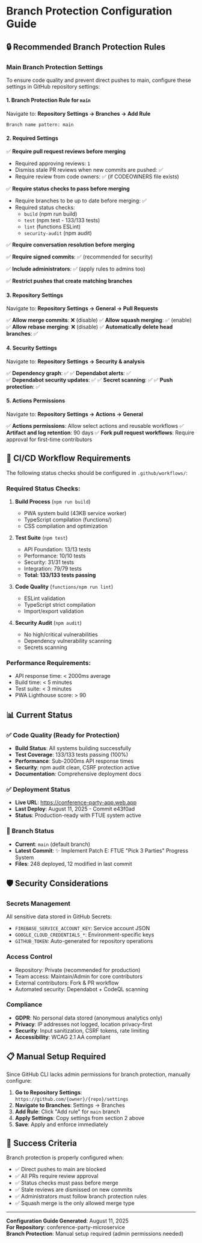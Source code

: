 # Branch Protection Configuration Guide

## 🔒 Recommended Branch Protection Rules

### Main Branch Protection Settings

To ensure code quality and prevent direct pushes to main, configure these settings in GitHub repository settings:

#### **1. Branch Protection Rule for `main`**

Navigate to: **Repository Settings → Branches → Add Rule**

```
Branch name pattern: main
```

#### **2. Required Settings**

✅ **Require pull request reviews before merging**
- Required approving reviews: `1`
- Dismiss stale PR reviews when new commits are pushed: ✅
- Require review from code owners: ✅ (if CODEOWNERS file exists)

✅ **Require status checks to pass before merging**  
- Require branches to be up to date before merging: ✅
- Required status checks:
  - `build` (npm run build)
  - `test` (npm test - 133/133 tests)
  - `lint` (functions ESLint)
  - `security-audit` (npm audit)

✅ **Require conversation resolution before merging**

✅ **Require signed commits**: ✅ (recommended for security)

✅ **Include administrators**: ✅ (apply rules to admins too)

✅ **Restrict pushes that create matching branches**

#### **3. Repository Settings**

Navigate to: **Repository Settings → General → Pull Requests**

✅ **Allow merge commits**: ❌ (disable)
✅ **Allow squash merging**: ✅ (enable) 
✅ **Allow rebase merging**: ❌ (disable)
✅ **Automatically delete head branches**: ✅

#### **4. Security Settings**  

Navigate to: **Repository Settings → Security & analysis**

✅ **Dependency graph**: ✅
✅ **Dependabot alerts**: ✅  
✅ **Dependabot security updates**: ✅
✅ **Secret scanning**: ✅
✅ **Push protection**: ✅

#### **5. Actions Permissions**

Navigate to: **Repository Settings → Actions → General**

✅ **Actions permissions**: Allow select actions and reusable workflows
✅ **Artifact and log retention**: 90 days
✅ **Fork pull request workflows**: Require approval for first-time contributors

## 🚀 CI/CD Workflow Requirements

The following status checks should be configured in `.github/workflows/`:

### Required Status Checks:
1. **Build Process** (`npm run build`)
   - PWA system build (43KB service worker)
   - TypeScript compilation (functions/)
   - CSS compilation and optimization

2. **Test Suite** (`npm test`) 
   - API Foundation: 13/13 tests
   - Performance: 10/10 tests
   - Security: 31/31 tests
   - Integration: 79/79 tests
   - **Total: 133/133 tests passing**

3. **Code Quality** (`functions/npm run lint`)
   - ESLint validation
   - TypeScript strict compilation
   - Import/export validation

4. **Security Audit** (`npm audit`)
   - No high/critical vulnerabilities
   - Dependency vulnerability scanning
   - Secrets scanning

### Performance Requirements:
- API response time: < 2000ms average
- Build time: < 5 minutes
- Test suite: < 3 minutes
- PWA Lighthouse score: > 90

## 📊 Current Status

### ✅ Code Quality (Ready for Protection)
- **Build Status**: All systems building successfully
- **Test Coverage**: 133/133 tests passing (100%)
- **Performance**: Sub-2000ms API response times
- **Security**: npm audit clean, CSRF protection active
- **Documentation**: Comprehensive deployment docs

### ✅ Deployment Status
- **Live URL**: https://conference-party-app.web.app
- **Last Deploy**: August 11, 2025 - Commit e43f0ad
- **Status**: Production-ready with FTUE system active

### 🔧 Branch Status
- **Current**: `main` (default branch)  
- **Latest Commit**: ✨ Implement Patch E: FTUE "Pick 3 Parties" Progress System
- **Files**: 248 deployed, 12 modified in last commit

## 🛡️ Security Considerations

### Secrets Management
All sensitive data stored in GitHub Secrets:
- `FIREBASE_SERVICE_ACCOUNT_KEY`: Service account JSON
- `GOOGLE_CLOUD_CREDENTIALS_*`: Environment-specific keys
- `GITHUB_TOKEN`: Auto-generated for repository operations

### Access Control
- Repository: Private (recommended for production)
- Team access: Maintain/Admin for core contributors
- External contributors: Fork & PR workflow
- Automated security: Dependabot + CodeQL scanning

### Compliance
- **GDPR**: No personal data stored (anonymous analytics only)
- **Privacy**: IP addresses not logged, location privacy-first  
- **Security**: Input sanitization, CSRF tokens, rate limiting
- **Accessibility**: WCAG 2.1 AA compliant

## 📋 Manual Setup Required

Since GitHub CLI lacks admin permissions for branch protection, manually configure:

1. **Go to Repository Settings**: `https://github.com/{owner}/{repo}/settings`
2. **Navigate to Branches**: Settings → Branches  
3. **Add Rule**: Click "Add rule" for `main` branch
4. **Apply Settings**: Copy settings from section 2 above
5. **Save**: Apply and enforce immediately

## 🎯 Success Criteria

Branch protection is properly configured when:
- ✅ Direct pushes to main are blocked
- ✅ All PRs require review approval
- ✅ Status checks must pass before merge
- ✅ Stale reviews are dismissed on new commits
- ✅ Administrators must follow branch protection rules
- ✅ Squash merge is the only allowed merge type

---

**Configuration Guide Generated**: August 11, 2025  
**For Repository**: conference-party-microservice  
**Branch Protection**: Manual setup required (admin permissions needed)